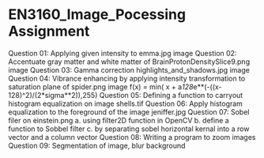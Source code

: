 # EN3160_Image_Pocessing Assignment
Question 01: Applying given intensity to emma.jpg image
Question 02: Accentuate gray matter and white matter of BrainProtonDensitySlice9.png image
Question 03: Gamma correction highlights_and_shadows.jpg image
Question 04: Vibrance enhancing by applying intensity transformation to saturation plane of spider.png image
 f(x) = min( x + a*128*e**(-((x-128)^2)/(2*sigma**2)),255)
Question 05: Defining a function to carryout histogram equalization on image shells.tif
Question 06: Apply histogram equalization to the foreground of the image jeniffer.jpg
Question 07: Sobel filer on einstein.png
  a. using filter2D function in OpenCV
  b. define a function to Sobbel filter
  c. by separating sobel horizontal kernal into a row vector and a column vector
Question 08: Writing a program to zoom images
Question 09: Segmentation of image, blur background
